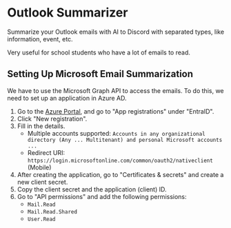 # Outlook Summarizer

Summarize your Outlook emails with AI to Discord with separated types, like information, event, etc.

Very useful for school students who have a lot of emails to read.

## Setting Up Microsoft Email Summarization

We have to use the Microsoft Graph API to access the emails. To do this, we need to set up an application in Azure AD.

1. Go to the [Azure Portal](https://portal.azure.com/), and go to "App registrations" under "EntraID".
2. Click "New registration".
3. Fill in the details.
    - Multiple accounts supported: `Accounts in any organizational directory (Any ... Multitenant) and personal Microsoft accounts ...`
    - Redirect URI: `https://login.microsoftonline.com/common/oauth2/nativeclient` (Mobile)
4. After creating the application, go to "Certificates & secrets" and create a new client secret.
5. Copy the client secret and the application (client) ID.
6. Go to "API permissions" and add the following permissions:
    - `Mail.Read`
    - `Mail.Read.Shared`
    - `User.Read`
